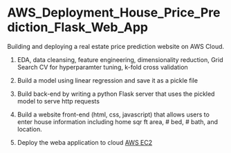 # AWS_Deployment_House_Price_Prediction_Flask_Web_App

Building and deploying a real estate price prediction website on AWS Cloud. 

1. EDA, data cleansing, feature engineering, dimensionality reduction, Grid Search CV for hyperparamter tuning, k-fold cross validation

2. Build a model using linear regression and save it as a pickle file

3. Build back-end by writing a python Flask server that uses the pickled model to serve http requests

4. Build a website front-end (html, css, javascript) that allows users to enter house information including home sqr ft area, # bed, # bath, and location.

5. Deploy the weba application to cloud [AWS EC2](http://ec2-3-133-88-210.us-east-2.compute.amazonaws.com/)

